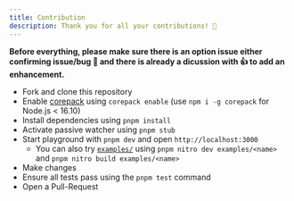 ```yaml
---
title: Contribution
description: Thank you for all your contributions! 💛
---
```


**Before everything, please make sure there is an option issue either confirming issue/bug 🐛 and there is already a dicussion with 👍 to add an enhancement.**

- Fork and clone this repository
- Enable [corepack](https://github.com/nodejs/corepack) using `corepack enable` (use `npm i -g corepack` for Node.js < 16.10)
- Install dependencies using `pnpm install`
- Activate passive watcher using `pnpm stub`
- Start playground with `pnpm dev` and open `http://localhost:3000`
  - You can also try [`examples/`](https://github.com/unjs/nitro/tree/main/examples) using `pnpm nitro dev examples/<name>` and `pnpm nitro build examples/<name>`
- Make changes
- Ensure all tests pass using the `pnpm test` command
- Open a Pull-Request
